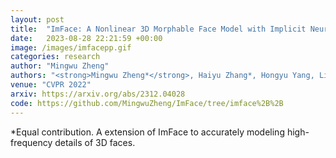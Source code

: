 ```yaml
---
layout: post
title:  "ImFace: A Nonlinear 3D Morphable Face Model with Implicit Neural Representations"
date:   2023-08-28 22:21:59 +00:00
image: /images/imfacepp.gif
categories: research
author: "Mingwu Zheng"
authors: "<strong>Mingwu Zheng*</strong>, Haiyu Zhang*, Hongyu Yang, Liming Chen, Di Huang"
venue: "CVPR 2022"
arxiv: https://arxiv.org/abs/2312.04028
code: https://github.com/MingwuZheng/ImFace/tree/imface%2B%2B
---
```

*Equal contribution. A extension of ImFace to accurately modeling high-frequency details of 3D faces.
